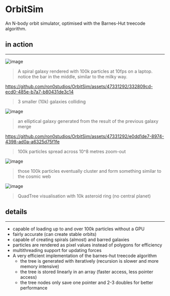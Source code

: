 # OrbitSim
 An N-body orbit simulator, optimised with the Barnes-Hut treecode algorithm.

## in action
---
![image](https://github.com/ron0studios/OrbitSim/assets/47331292/1a1744bf-2e9e-43e4-ae2e-97e5a8628c39)
> A spiral galaxy rendered with 100k particles at 10fps on a laptop. notice the bar in the middle, similar to the milky way.



https://github.com/ron0studios/OrbitSim/assets/47331292/332809cd-ecd0-485e-b7a7-b80431de3c14
> 3 smaller (10k) galaxies colliding


![image](https://github.com/ron0studios/OrbitSim/assets/47331292/fb86d2b0-4bf9-48e7-b9d7-638a31fe0b2e)
> an elliptical galaxy generated from the result of the previous galaxy merge



https://github.com/ron0studios/OrbitSim/assets/47331292/e0dd1de7-8974-4398-ad0a-a6325d75f1fe
> 100k particles spread across 10^8 metres zoom-out

![image](https://github.com/ron0studios/OrbitSim/assets/47331292/74ac65bb-61bd-4488-a9e8-2ff41b282ede)
> those 100k particles eventually cluster and form something similar to the cosmic web


![image](https://github.com/ron0studios/OrbitSim/assets/47331292/aa85bda6-71be-4d52-ba7d-cc64319464d0)
> QuadTree visualisation with 10k asteroid ring (no central planet)


## details
---
- capable of loading up to and over 100k particles without a GPU
- fairly accurate (can create stable orbits)
- capable of creating spirals (almost) and barred galaxies
- particles are rendered as pixel values instead of polygons for efficiency
- multithreading support for updating forces
- A very efficient implementation of the barnes-hut treecode algorithm
  - the tree is generated with iteratively (recursion is slower and more memory intensive)
  - the tree is stored linearly in an array (faster access, less pointer access)
  - the tree nodes only save one pointer and 2-3 doubles for better performance
 

